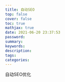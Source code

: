 ```yaml
---
title: 自动SEO
top: false
cover: false
toc: true
mathjax: true
date: 2021-06-20 23:37:53
password:
summary:
keywords:
description:
tags:
categories:
---
```

自动SEO优化